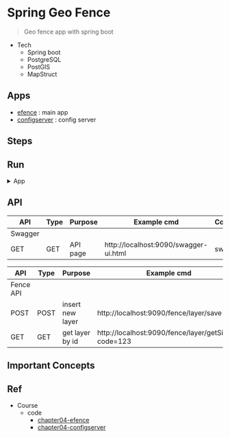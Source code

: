 # Spring Geo Fence

> Geo fence app with spring boot

- Tech
    - Spring boot
    - PostgreSQL
    - PostGIS
    - MapStruct

## Apps

- [efence](https://github.com/yennanliu/SpringPlayground/tree/main/springGeoFence/efence) : main app
- [configserver](https://github.com/yennanliu/SpringPlayground/tree/main/springGeoFence/configserver) : config server

## Steps


## Run

<details>
<summary>App</summary>


```bash
#------------------------------------------------------
# Install PostgreSQL (PostgreSQL 10.0 + PostGIS 2.4)
#------------------------------------------------------

# V1 : via Docker
# book p. 4-8
docker pull kartoza/postgis:10.0-2.4

docker run --name postgres1 -e POSTGRES_USER=gis -e POSTGRES_PASSWORD=123456 -p 54321:5432 -d kartoza/postgis:10.0-2.4

psql  -h 127.0.0.1 -p 54321 -d postgres -U gis -W 123456
# pwd : 123456

# psql useful cmd:
# https://github.com/yennanliu/utility_shell/blob/master/postgre/psql_command.sh

\l

\c gis

\d

# then execute ddl below
# https://github.com/yennanliu/SpringPlayground/blob/main/springGeoFence/efence/sql/ddl.sql
```


```bash
#---------------------------
# Run app
#---------------------------

# build
mvn package

# run
java -jar <built_jar>
```

</details>

## API

| API | Type | Purpose | Example cmd | Comment|
| ----- | -------- | ---- | ----- | ---- |
| Swagger |  |  |  ||
| GET | GET | API page | http://localhost:9090/swagger-ui.html |swagger 


| API | Type | Purpose | Example cmd | Comment|
| ----- | -------- | ---- | ----- | ---- |
| Fence API |  |  |  ||
| POST | POST | insert new layer | http://localhost:9090/fence/layer/save | 
| GET | GET | get layer by id | http://localhost:9090/fence/layer/getSingle?code=123 | 



## Important Concepts

## Ref

- Course
    - code
        - [chapter04-efence](https://github.com/yennanliu/SpringPlayground/tree/main/courses/springBoot_springCloud_%E9%A0%82%E7%B4%9A%E9%96%8B%E7%99%BC_src_code/chapter04-efence)
        - [chapter04-configserver](https://github.com/yennanliu/SpringPlayground/tree/main/courses/springBoot_springCloud_%E9%A0%82%E7%B4%9A%E9%96%8B%E7%99%BC_src_code/chapter04-configserver)